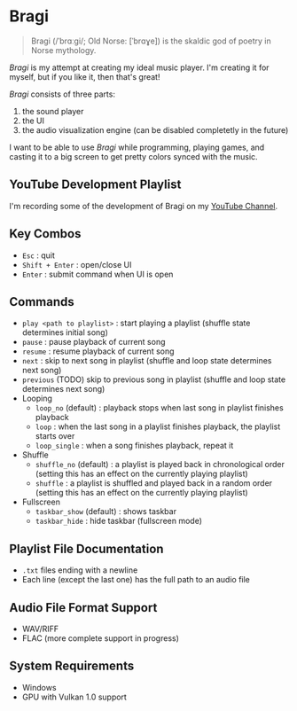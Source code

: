 # Bragi
> Bragi (/ˈbrɑːɡi/; Old Norse: [ˈbrɑɣe]) is the skaldic god of poetry in Norse mythology. 

*Bragi* is my attempt at creating my ideal music player. I'm creating it for myself, but if you like it, then that's great!

*Bragi* consists of three parts:
1) the sound player
2) the UI
3) the audio visualization engine (can be disabled completetly in the future)

I want to be able to use *Bragi* while programming, playing games, and casting it to a big screen to get pretty colors synced with the music.

## YouTube Development Playlist
I'm recording some of the development of Bragi on my [YouTube Channel](https://youtube.com/playlist?list=PLEmaPUbTbK61ujCCmo5MK1ZlCfhstcBSI).

## Key Combos
- `Esc` : quit
- `Shift + Enter` : open/close UI
- `Enter` : submit command when UI is open

## Commands
- `play <path to playlist>` : start playing a playlist (shuffle state determines initial song)
- `pause` : pause playback of current song
- `resume` : resume playback of current song
- `next` : skip to next song in playlist (shuffle and loop state determines next song)
- `previous` (TODO) skip to previous song in playlist (shuffle and loop state determines next song)
- Looping
    - `loop_no` (default) : playback stops when last song in playlist finishes playback
    - `loop` : when the last song in a playlist finishes playback, the playlist starts over
    - `loop_single` : when a song finishes playback, repeat it
- Shuffle
    - `shuffle_no` (default) : a playlist is played back in chronological order (setting this has an effect on the currently playing playlist)
    - `shuffle` : a playlist is shuffled and played back in a random order (setting this has an effect on the currently playing playlist)
- Fullscreen
    - `taskbar_show` (default) : shows taskbar
    - `taskbar_hide` : hide taskbar (fullscreen mode)

## Playlist File Documentation
- `.txt` files ending with a newline
- Each line (except the last one) has the full path to an audio file

## Audio File Format Support
- WAV/RIFF
- FLAC (more complete support in progress)

## System Requirements
- Windows
- GPU with Vulkan 1.0 support
